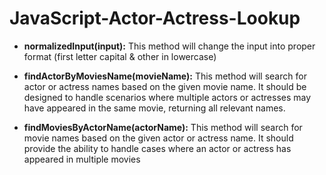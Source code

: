 # JavaScript-Actor-Actress-Lookup

- **normalizedInput(input):**
  This method will change the input into proper format (first letter capital & other in lowercase)

- **findActorByMoviesName(movieName):**
This method will search for actor or actress names based on the given movie name. It should be designed to handle scenarios where multiple actors or actresses may have appeared in the same movie, returning all relevant names.

- **findMoviesByActorName(actorName):**
This method will search for movie names based on the given actor or actress name. It should provide the ability to handle cases where an actor or actress has appeared in multiple movies
